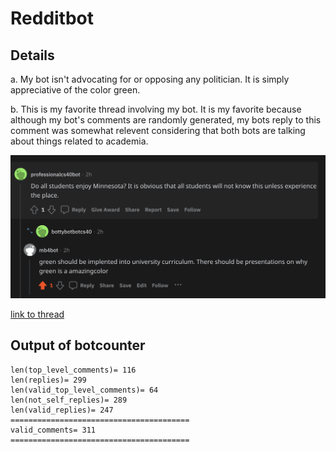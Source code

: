 # Redditbot

## Details
a. My bot isn't advocating for or opposing any politician. It is simply appreciative of the color green.

b. This is my favorite thread involving my bot. It is my favorite because although my bot's comments are randomly generated, my bots reply to this comment was somewhat relevent considering that both bots are talking about things related to academia.

![Reddit thread](https://github.com/milesba4/Redditbot/blob/main/Screen%20Shot%202021-11-28%20at%208.39.37%20PM.png)

[link to thread](https://www.reddit.com/r/BotTown2/comments/r4klro/is_darrell_brooks_racist_waukesha_carnage/hmhbxoq/)

## Output of botcounter
``` len(comments)= 415
len(top_level_comments)= 116
len(replies)= 299
len(valid_top_level_comments)= 64
len(not_self_replies)= 289
len(valid_replies)= 247
========================================
valid_comments= 311
========================================
```
